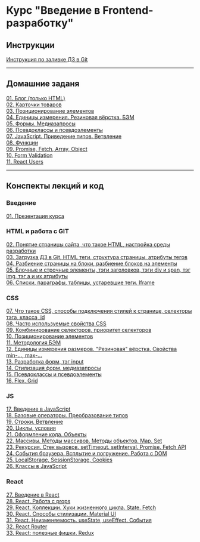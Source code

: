# Курс "Введение в Frontend-разработку"

## Инструкции
[Инструкция по заливке ДЗ в Git](Tutorials/homeworks.md)
___
## Домашние заданя
[01. Блог (только HTML)](/Homeworks/01.%20Blog%20(HTML%20only))<br/>
[02. Карточки товаров](/Homeworks/02.%20Shop%20Item)<br/>
[03. Позиционирование элементов](/Homeworks/03.%20Positioning)<br/>
[04. Единицы измерения. Резиновая вёрстка. БЭМ](/Homeworks/03.%20Positioning)<br/>
[05. Формы. Медиазапросы](/Homeworks/05.%20Forms%20Style,%20Media%20Queries)<br/>
[06. Псевдоклассы и псевдоэлементы](/Homeworks/06.%20Pseudo)<br/>
[07. JavaScript. Приведение типов. Ветвление](/Homeworks/07.%20Cast,%20conditions)<br/>
[08. Функции](/Homeworks/08.%20Functions)<br/>
[09. Promise, Fetch, Array, Object](/Homeworks/09.%20Fetch,%20Promise,%20Arrays,%20Objects)<br/>
[10. Form Validation](/Homeworks/10.%20Form%20Validation)<br/>
[11. React Users](/Homeworks/11.%20React%20Users)<br/>
___
## Конспекты лекций и код
### Введение
[01. Презентация курса](/Lectures/01.%20Intro/)

### HTML и работа с GIT
[02. Понятие страницы сайта, что такое HTML, настройка среды разработки](/Lectures/02.%20HTML%20overview,%20Git,%20Workflow)<br/>
[03. Загрузка ДЗ в Git, HTML теги, структура страницы, атрибуты тегов](/Lectures/03.%20Git%20Homeworks.%20HTML%20Tags,%20DOM)<br/>
[04. Разбиение страницы на блоки, разбиение блоков на элементы](/Lectures/04.%20Page%20structure,%20blocks,%20elements)<br/>
[05. Блочные и строчные элементы, тэги заголовков, тэги div и span, тэг img, тэг a и их атрибуты](/Lectures/05.%20Block%20&%20Inline%20-%20div,%20a,%20span,%20img,%20h1-6)<br/>
[06. Списки, параграфы, таблицы, устаревшие теги. Iframe](/Lectures/06.%20Paragraphs,%20Lists,%20Tables,%20Iframe)<br/>

### CSS
[07. Что такое CSS, способы подключения стилей к странице, селекторы тэга, класса, id](/Lectures/07.%20Intro%20CSS)<br/>
[08. Часто используемые свойства CSS](/Lectures/08.%20Frequently%20used%20CSS%20properies)<br/>
[09. Комбинирование селекторов, приоритет селекторов](/Lectures/09.%20CSS%20Cascade%20Priorities)<br/>
[10. Позиционирование элементов](/Lectures/10.%20Positioning)<br/>
[11. Методология БЭМ](/Lectures/11.%20BEM)<br/>
[12. Единицы измерения размеров. "Резиновая" вёрстка. Свойства min-..., max-…](/Lectures/12.%20Units.%20Rubber%20Layout)<br/>
[13. Разработка форм, тэг input](/Lectures/13.%20Forms)<br/>
[14. Стилизация форм, медиазапросы](/Lectures/14.%20Media%20Queries)<br/>
[15. Псевдоклассы и псевдоэлементы](/Lectures/15.%20Pseudo)<br/>
[16. Flex, Grid](/Lectures/16.%20Flex,%20Grid)<br/>

### JS
[17. Введение в JavaScript](/Lectures/17.%20JS%20Intro)<br/>
[18. Базовые операторы. Преобразование типов](/Lectures/18.%20Basic%20operators,%20cast)<br/>
[19. Строки. Ветвление](/Lectures/19.%20Strings,%20conditions)<br/>
[20. Циклы, условия](/Lectures/20.%20Loops,%20Functions)<br/>
[21. Оформление кода. Объекты](/Lectures/21.%20Code%20Style%20&%20Objects)<br/>
[22. Массивы. Методы массивов. Методы объектов. Map. Set](/Lectures/22.%20Arrays,%20Set,%20Map,%20Objects%20methods)<br/>
[23. Рекурсия. Стек вызовов. setTimeout. setInterval. Promise. Fetch API](/Lectures/23.%20Recursion,%20Promises,%20fetch%20API)<br/>
[24. События браузера. Всплытие и погружение. Работа с DOM](/Lectures/24.%20Browser%20events,%20DOM,%20event%20bubbling)<br/>
[25. LocalStorage, SessionStorage, Cookies](/Lectures/25.%20LocalStorage,%20SessionStorage,%20Cookies)<br/>
[26. Классы в JavaScript](/Lectures/26.%20Classes)<br/>

### React
[27. Введение в React](/Lectures/27.%20React%20Intro)<br/>
[28. React. Работа с props](/Lectures/28.%20React.%20Props,%20PropTypes,%20DefaultProps)<br/>
[29. React. Коллекции. Хуки жизненного цикла. State. Fetch](/Lectures/29.%20React.%20Collections.%20Lifecycle%20hooks.%20State.%20Fetch)<br/>
[30. React. Способы стилизации. Material UI](/Lectures/30.%20React.%20Способы%20стилизации.%20Material%20UI)<br/>
[31. React. Неизменяемость. useState, useEffect. События](/Lectures/31.%20React.%20Immutability.%20useState,%20useEffect.%20Events)<br/>
[32. React Router](/Lectures/32.%20React%20Router)<br/>
[33. React: полезные фишки. Redux](/Lectures/33.%20Redux)<br/>
